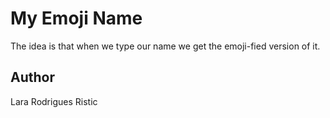 # My Emoji Name

The idea is that when we type our name we get the emoji-fied version of it. 

## Author

Lara Rodrigues Ristic